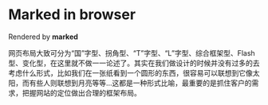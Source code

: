 # Marked in browser

Rendered by **marked**

网页布局大致可分为“国”字型、拐角型、“T”字型、“L”字型、综合框架型、Flash型、变化型，在这里就不做一一论述了。其实在我们做设计的时候并没有过多的去考虑什么形式，比如我们在一张纸看到一个圆形的东西，很容易可以联想到它像太阳，而有些人则联想到月亮等等…这都是一种形式比喻，最重要的是抓住客户的需求，把握网站的定位做出合理的框架布局。
